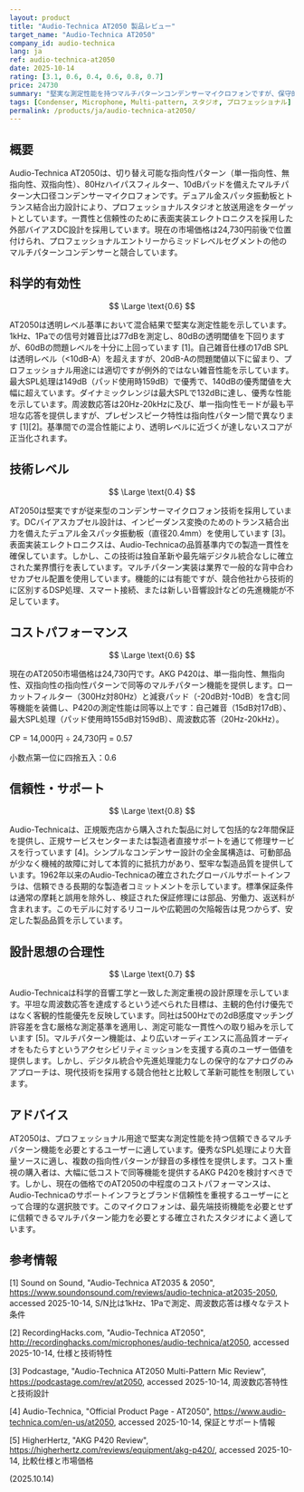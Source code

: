 ```yaml
---
layout: product
title: "Audio-Technica AT2050 製品レビュー"
target_name: "Audio-Technica AT2050"
company_id: audio-technica
lang: ja
ref: audio-technica-at2050
date: 2025-10-14
rating: [3.1, 0.6, 0.4, 0.6, 0.8, 0.7]
price: 24730
summary: "堅実な測定性能を持つマルチパターンコンデンサーマイクロフォンですが、保守的な技術アプローチで合理的なコストパフォーマンスです"
tags: [Condenser, Microphone, Multi-pattern, スタジオ, プロフェッショナル]
permalink: /products/ja/audio-technica-at2050/
---
```

## 概要

Audio-Technica AT2050は、切り替え可能な指向性パターン（単一指向性、無指向性、双指向性）、80Hzハイパスフィルター、10dBパッドを備えたマルチパターン大口径コンデンサーマイクロフォンです。デュアル金スパッタ振動板とトランス結合出力設計により、プロフェッショナルスタジオと放送用途をターゲットとしています。一貫性と信頼性のために表面実装エレクトロニクスを採用した外部バイアスDC設計を採用しています。現在の市場価格は24,730円前後で位置付けられ、プロフェッショナルエントリーからミッドレベルセグメントの他のマルチパターンコンデンサーと競合しています。

## 科学的有効性

$$ \Large \text{0.6} $$

AT2050は透明レベル基準において混合結果で堅実な測定性能を示しています。1kHz、1Paでの信号対雑音比は77dBを測定し、80dBの透明閾値を下回りますが、60dBの問題レベルを十分に上回っています [1]。自己雑音仕様の17dB SPLは透明レベル（<10dB-A）を超えますが、20dB-Aの問題閾値以下に留まり、プロフェッショナル用途には適切ですが例外的ではない雑音性能を示しています。最大SPL処理は149dB（パッド使用時159dB）で優秀で、140dBの優秀閾値を大幅に超えています。ダイナミックレンジは最大SPLで132dBに達し、優秀な性能を示しています。周波数応答は20Hz-20kHzに及び、単一指向性モードが最も平坦な応答を提供しますが、プレゼンスピーク特性は指向性パターン間で異なります [1][2]。基準間での混合性能により、透明レベルに近づくが達しないスコアが正当化されます。

## 技術レベル

$$ \Large \text{0.4} $$

AT2050は堅実ですが従来型のコンデンサーマイクロフォン技術を採用しています。DCバイアスカプセル設計は、インピーダンス変換のためのトランス結合出力を備えたデュアル金スパッタ振動板（直径20.4mm）を使用しています [3]。表面実装エレクトロニクスは、Audio-Technicaの品質基準内での製造一貫性を確保しています。しかし、この技術は独自革新や最先端デジタル統合なしに確立された業界慣行を表しています。マルチパターン実装は業界で一般的な背中合わせカプセル配置を使用しています。機能的には有能ですが、競合他社から技術的に区別するDSP処理、スマート接続、または新しい音響設計などの先進機能が不足しています。

## コストパフォーマンス

$$ \Large \text{0.6} $$

現在のAT2050市場価格は24,730円です。AKG P420は、単一指向性、無指向性、双指向性の指向性パターンで同等のマルチパターン機能を提供します。ローカットフィルター（300Hz対80Hz）と減衰パッド（-20dB対-10dB）を含む同等機能を装備し、P420の測定性能は同等以上です：自己雑音（15dB対17dB）、最大SPL処理（パッド使用時155dB対159dB）、周波数応答（20Hz-20kHz）。

CP = 14,000円 ÷ 24,730円 = 0.57

小数点第一位に四捨五入：0.6

## 信頼性・サポート

$$ \Large \text{0.8} $$

Audio-Technicaは、正規販売店から購入された製品に対して包括的な2年間保証を提供し、正規サービスセンターまたは製造者直接サポートを通じて修理サービスを行っています [4]。シンプルなコンデンサー設計の全金属構造は、可動部品が少なく機械的故障に対して本質的に抵抗力があり、堅牢な製造品質を提供しています。1962年以来のAudio-Technicaの確立されたグローバルサポートインフラは、信頼できる長期的な製造者コミットメントを示しています。標準保証条件は通常の摩耗と誤用を除外し、検証された保証修理には部品、労働力、返送料が含まれます。このモデルに対するリコールや広範囲の欠陥報告は見つからず、安定した製品品質を示しています。

## 設計思想の合理性

$$ \Large \text{0.7} $$

Audio-Technicaは科学的音響工学と一致した測定重視の設計原理を示しています。平坦な周波数応答を達成するという述べられた目標は、主観的色付け優先ではなく客観的性能優先を反映しています。同社は500Hzでの2dB感度マッチング許容差を含む厳格な測定基準を適用し、測定可能な一貫性への取り組みを示しています [5]。マルチパターン機能は、より広いオーディエンスに高品質オーディオをもたらすというアクセシビリティミッションを支援する真のユーザー価値を提供します。しかし、デジタル統合や先進処理能力なしの保守的なアナログのみアプローチは、現代技術を採用する競合他社と比較して革新可能性を制限しています。

## アドバイス

AT2050は、プロフェッショナル用途で堅実な測定性能を持つ信頼できるマルチパターン機能を必要とするユーザーに適しています。優秀なSPL処理により大音量ソースに適し、複数の指向性パターンが録音の多様性を提供します。コスト重視の購入者は、大幅に低コストで同等機能を提供するAKG P420を検討すべきです。しかし、現在の価格でのAT2050の中程度のコストパフォーマンスは、Audio-Technicaのサポートインフラとブランド信頼性を重視するユーザーにとって合理的な選択肢です。このマイクロフォンは、最先端技術機能を必要とせずに信頼できるマルチパターン能力を必要とする確立されたスタジオによく適しています。

## 参考情報

[1] Sound on Sound, "Audio-Technica AT2035 & 2050", https://www.soundonsound.com/reviews/audio-technica-at2035-2050, accessed 2025-10-14, S/N比は1kHz、1Paで測定、周波数応答は様々なテスト条件

[2] RecordingHacks.com, "Audio-Technica AT2050", http://recordinghacks.com/microphones/audio-technica/at2050, accessed 2025-10-14, 仕様と技術特性

[3] Podcastage, "Audio-Technica AT2050 Multi-Pattern Mic Review", https://podcastage.com/rev/at2050, accessed 2025-10-14, 周波数応答特性と技術設計

[4] Audio-Technica, "Official Product Page - AT2050", https://www.audio-technica.com/en-us/at2050, accessed 2025-10-14, 保証とサポート情報

[5] HigherHertz, "AKG P420 Review", https://higherhertz.com/reviews/equipment/akg-p420/, accessed 2025-10-14, 比較仕様と市場価格

(2025.10.14)